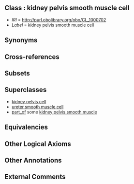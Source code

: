 
## Class : kidney pelvis smooth muscle cell

 * *IRI* = http://purl.obolibrary.org/obo/CL_1000702
 * *Label* = kidney pelvis smooth muscle cell

## Synonyms


## Cross-references


## Subsets


## Superclasses

 * [kidney pelvis cell](../../CL/05/CL_1000505.md)
 * [ureter smooth muscle cell](../../CL/79/CL_1000979.md)
 * [part_of](../../BFO/50/BFO_0000050.md) some [kidney pelvis smooth muscle](../../UBERON/27/UBERON_0004227.md)

## Equivalencies


## Other Logical Axioms


## Other Annotations


## External Comments

